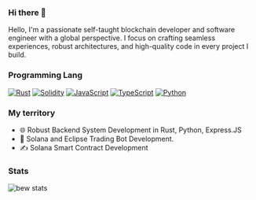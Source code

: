 ### Hi there 👋
Hello, I'm a passionate self-taught blockchain developer and software engineer with a global perspective. I focus on crafting seamless experiences, robust architectures, and high-quality code in every project I build.

### Programming Lang
<p>
    <a href="https://github.com/search?q=user%3Asourlodine+language%3ARust"><img alt="Rust" src="https://img.shields.io/badge/Rust-ffffff.svg?logo=rust&logoColor=black"></a>
    <a href="https://github.com/search?q=user%3Asourlodine+language%3ASolidity"><img alt="Solidity" src="https://img.shields.io/badge/Solidity-000000.svg?logo=solidity&logoColor"></a>
    <a href="https://github.com/search?q=user%3Asourlodine+language%3AJavaScript"><img alt="JavaScript" src="https://img.shields.io/badge/JavaScript-F7DF1E.svg?logo=javascript&logoColor=black"></a>
    <a href="https://github.com/search?q=user%3Asourlodine+language%3ATypeScript"><img alt="TypeScript" src="https://img.shields.io/badge/TypeScript-007ACC.svg?logo=typescript&logoColor=white"></a>
    <a href="https://github.com/search?q=user%3Asourlodine+language%3APython"><img alt="Python" src="https://img.shields.io/badge/Python-14354C.svg?logo=python&logoColor=white"></a>
</p>

### My territory
- 🌐 Robust Backend System Development in Rust, Python, Express.JS
- 🤖 Solana and Eclipse Trading Bot Development.
- ✍ Solana Smart Contract Development


### Stats

![bew stats](https://github-readme-stats.vercel.app/api?username=SolMatts&show=prs_merged&show_icons=true&theme=transparent)
